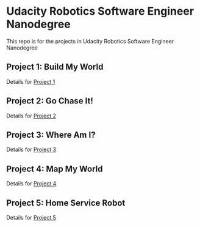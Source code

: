 # Udacity Robotics Software Engineer Nanodegree
This repo is for the projects in Udacity Robotics Software Engineer Nanodegree

## Project 1: Build My World
Details for [Project 1](https://github.com/luckymeng7/UdacityRobotic/blob/main/project1/)

## Project 2: Go Chase It!
Details for [Project 2](https://github.com/luckymeng7/UdacityRobotic/blob/main/project2/)

## Project 3: Where Am I?
Details for [Project 3](https://github.com/luckymeng7/UdacityRobotic/blob/main/project3/)

## Project 4: Map My World
Details for [Project 4](https://github.com/luckymeng7/UdacityRobotic/blob/main/project4/)

## Project 5: Home Service Robot
Details for [Project 5](https://github.com/luckymeng7/UdacityRobotic/blob/main/project5/)

